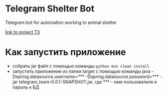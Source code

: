 # Telegram Shelter Bot

Telegram bot for automation working to animal shelter

[link to project T3](https://skyengpublic.notion.site/4509dd17f5f840f1ba6807fe83aa9c15)

# Как запустить приложение
- собрать jar файл с помощью команды ```python mvn clean install```
- запустить приложение из папки target с помощью команды java -Dspring.datasource.username=*** -Dspring.datasource.password=*** -jar telegram_team-0.0.1-SNAPSHOT.jar, где *** - имя пользователя и пароль к БД
  
